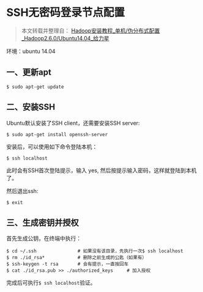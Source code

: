# SSH无密码登录节点配置

> 本文转载并整理自： [Hadoop安装教程_单机/伪分布式配置_Hadoop2.6.0/Ubuntu14.04_给力星](http://www.powerxing.com/install-hadoop/)

环境：ubuntu 14.04

## 一、更新apt
```shell
$ sudo apt-get update
```

## 二、安装SSH

Ubuntu默认安装了SSH client，还需要安装SSH server:

```shell
$ sudo apt-get install openssh-server
```

安装后，可以使用如下命令登陆本机：

```shell
$ ssh localhost
```

此时会有SSH首次登陆提示，输入 yes, 然后按提示输入密码，这样就登陆到本机了。

然后退出ssh:
```shell
$ exit
```

## 三、生成密钥并授权

首先生成公钥，在终端中执行：

```shell
$ cd ~/.ssh               # 如果没有该目录，先执行一次$ ssh localhost
$ rm ./id_rsa*            # 删除之前生成的公匙（如果有）
$ ssh-keygen -t rsa       # 会有提示，一直按回车
$ cat ./id_rsa.pub >> ./authorized_keys		# 加入授权
```

完成后可执行`$ ssh localhost`验证。
